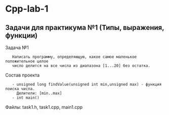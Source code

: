 # Cpp-lab-1

## Задачи для практикума №1 (Типы, выражения, функции)

Задача №1

```
   Написать программу, определяющую, какое самое маленькое положительное целое 
   число делится на все числа из диапазона [1...20] без остатка.
```

Состав проекта

```
   - unsigned long findValue(unsigned int min,unsigned max) - функция поиска числа. 
     Делители: [min..max]
   - int main()
 ```
 
 Файлы: task1.h, task1.cpp, main1.cpp
 
 



